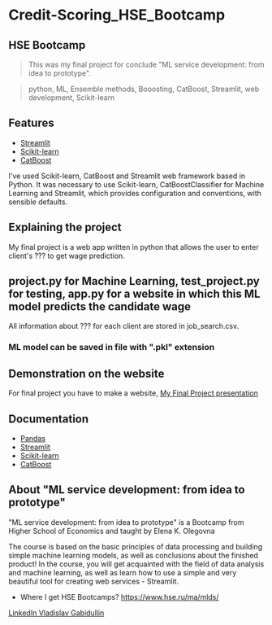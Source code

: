 # Credit-Scoring_HSE_Bootcamp

## HSE Bootcamp
>This was my final project for conclude "ML service development: from idea to prototype".

>python, ML, Ensemble methods, Booosting, CatBoost, Streamlit, web development, Scikit-learn
## Features

- [Streamlit]([https://flask.palletsprojects.com/en/2.2.x/](https://docs.streamlit.io/))
- [Scikit-learn](https://scikit-learn.org/stable/)
- [CatBoost](https://catboost.ai/en/docs/)

I've used Scikit-learn, CatBoost and Streamlit web framework based in Python.
It was necessary to use Scikit-learn, CatBoostClassifier for Machine Learning and Streamlit, which provides configuration and conventions, with sensible defaults.

## Explaining the project
My final project is a web app written in python that allows the user to enter client's ??? to get wage prediction.

## project.py for Machine Learning, test_project.py for testing, app.py for a website in which this ML model predicts the candidate wage
All information about ??? for each client are stored in job_search.csv.


### ML model can be saved in file with ".pkl" extension


## Demonstration on the website
For final project you have to make a website,
[My Final Project presentation](https://???)

## Documentation
- [Pandas](https://pandas.pydata.org/docs/)
- [Streamlit](https://docs.streamlit.io/)
- [Scikit-learn](https://scikit-learn.org/stable/)
- [CatBoost](https://catboost.ai/en/docs/)

## About "ML service development: from idea to prototype"
"ML service development: from idea to prototype" is a Bootcamp from Higher School of Economics and taught by Elena K. Olegovna

The course is based on the basic principles of data processing and building simple machine learning models, as well as conclusions about the finished product! In the course, you will get acquainted with the field of data analysis and machine learning, as well as learn how to use a simple and very beautiful tool for creating web services - Streamlit.

- Where I get HSE Bootcamps?
https://www.hse.ru/ma/mlds/

[LinkedIn Vladislav Gabidullin](https://www.linkedin.com/in/vladislav-gabidullin-76b0501b6/)
